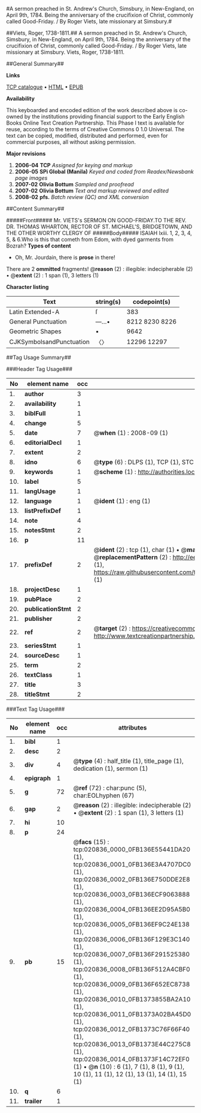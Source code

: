 #A sermon preached in St. Andrew's Church, Simsbury, in New-England, on April 9th, 1784. Being the anniversary of the crucifixion of Christ, commonly called Good-Friday. / By Roger Viets, late missionary at Simsbury.#

##Viets, Roger, 1738-1811.##
A sermon preached in St. Andrew's Church, Simsbury, in New-England, on April 9th, 1784. Being the anniversary of the crucifixion of Christ, commonly called Good-Friday. / By Roger Viets, late missionary at Simsbury.
Viets, Roger, 1738-1811.

##General Summary##

**Links**

[TCP catalogue](http://www.ota.ox.ac.uk/tcp/)  • 
[HTML](http://tei.it.ox.ac.uk/tcp/Texts-HTML/free/N16/N16252.html)  • 
[EPUB](http://tei.it.ox.ac.uk/tcp/Texts-EPUB/free/N16/N16252.epub)

**Availability**

This keyboarded and encoded edition of the
	       work described above is co-owned by the institutions
	       providing financial support to the Early English Books
	       Online Text Creation Partnership. This Phase I text is
	       available for reuse, according to the terms of Creative
	       Commons 0 1.0 Universal. The text can be copied,
	       modified, distributed and performed, even for
	       commercial purposes, all without asking permission.

**Major revisions**

1. __2006-04__ __TCP__ *Assigned for keying and markup*
1. __2006-05__ __SPi Global (Manila)__ *Keyed and coded from Readex/Newsbank page images*
1. __2007-02__ __Olivia Bottum__ *Sampled and proofread*
1. __2007-02__ __Olivia Bottum__ *Text and markup reviewed and edited*
1. __2008-02__ __pfs.__ *Batch review (QC) and XML conversion*

##Content Summary##

#####Front#####
Mr. VIETS's SERMON ON GOOD-FRIDAY.TO THE REV. DR. THOMAS WHARTON, RECTOR OF ST. MICHAEL'S, BRIDGETOWN, AND THE OTHER WORTHY CLERGY OF 
#####Body#####
ISAIAH lxiii. 1, 2, 3, 4, 5, & 6.Who is this that cometh from Edom, with dyed garments from Bozrah? 
**Types of content**

  * Oh, Mr. Jourdain, there is **prose** in there!

There are 2 **ommitted** fragments! 
 @__reason__ (2) : illegible: indecipherable (2)  •  @__extent__ (2) : 1 span (1), 3 letters (1)

**Character listing**


|Text|string(s)|codepoint(s)|
|---|---|---|
|Latin Extended-A|ſ|383|
|General Punctuation|—…•|8212 8230 8226|
|Geometric Shapes|▪|9642|
|CJKSymbolsandPunctuation|〈〉|12296 12297|

##Tag Usage Summary##

###Header Tag Usage###

|No|element name|occ|attributes|
|---|---|---|---|
|1.|__author__|3||
|2.|__availability__|1||
|3.|__biblFull__|1||
|4.|__change__|5||
|5.|__date__|7| @__when__ (1) : 2008-09 (1)|
|6.|__editorialDecl__|1||
|7.|__extent__|2||
|8.|__idno__|6| @__type__ (6) : DLPS (1), TCP (1), STC (1), NOTIS (1), IMAGE-SET (1), EVANS-CITATION (1)|
|9.|__keywords__|1| @__scheme__ (1) : http://authorities.loc.gov/ (1)|
|10.|__label__|5||
|11.|__langUsage__|1||
|12.|__language__|1| @__ident__ (1) : eng (1)|
|13.|__listPrefixDef__|1||
|14.|__note__|4||
|15.|__notesStmt__|2||
|16.|__p__|11||
|17.|__prefixDef__|2| @__ident__ (2) : tcp (1), char (1)  •  @__matchPattern__ (2) : ([0-9\-]+):([0-9IVX]+) (1), (.+) (1)  •  @__replacementPattern__ (2) : http://eebo.chadwyck.com/downloadtiff?vid=$1&page=$2 (1), https://raw.githubusercontent.com/textcreationpartnership/Texts/master/tcpchars.xml#$1 (1)|
|18.|__projectDesc__|1||
|19.|__pubPlace__|2||
|20.|__publicationStmt__|2||
|21.|__publisher__|2||
|22.|__ref__|2| @__target__ (2) : https://creativecommons.org/publicdomain/zero/1.0/ (1), http://www.textcreationpartnership.org/docs/. (1)|
|23.|__seriesStmt__|1||
|24.|__sourceDesc__|1||
|25.|__term__|2||
|26.|__textClass__|1||
|27.|__title__|3||
|28.|__titleStmt__|2||


###Text Tag Usage###

|No|element name|occ|attributes|
|---|---|---|---|
|1.|__bibl__|1||
|2.|__desc__|2||
|3.|__div__|4| @__type__ (4) : half_title (1), title_page (1), dedication (1), sermon (1)|
|4.|__epigraph__|1||
|5.|__g__|72| @__ref__ (72) : char:punc (5), char:EOLhyphen (67)|
|6.|__gap__|2| @__reason__ (2) : illegible: indecipherable (2)  •  @__extent__ (2) : 1 span (1), 3 letters (1)|
|7.|__hi__|10||
|8.|__p__|24||
|9.|__pb__|15| @__facs__ (15) : tcp:020836_0000_0FB136E55441DA20 (1), tcp:020836_0001_0FB136E3A4707DC0 (1), tcp:020836_0002_0FB136E750DDE2E8 (1), tcp:020836_0003_0FB136ECF9063888 (1), tcp:020836_0004_0FB136EE2D95A5B0 (1), tcp:020836_0005_0FB136EF9C24E138 (1), tcp:020836_0006_0FB136F129E3C140 (1), tcp:020836_0007_0FB136F291525380 (1), tcp:020836_0008_0FB136F512A4CBF0 (1), tcp:020836_0009_0FB136F652EC8738 (1), tcp:020836_0010_0FB1373855BA2A10 (1), tcp:020836_0011_0FB1373A02BA45D0 (1), tcp:020836_0012_0FB1373C76F66F40 (1), tcp:020836_0013_0FB1373E44C275C8 (1), tcp:020836_0014_0FB1373F14C72EF0 (1)  •  @__n__ (10) : 6 (1), 7 (1), 8 (1), 9 (1), 10 (1), 11 (1), 12 (1), 13 (1), 14 (1), 15 (1)|
|10.|__q__|6||
|11.|__trailer__|1||
